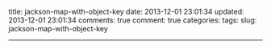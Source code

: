 title: jackson-map-with-object-key
date: 2013-12-01 23:01:34
updated: 2013-12-01 23:01:34
comments: true
comment: true
categories: 
tags: 
slug: jackson-map-with-object-key

---